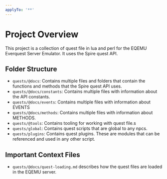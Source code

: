 ```yaml
---
applyTo: '**'
---
```

# Project Overview
This project is a collection of quest file in lua and perl for the EQEMU Everquest Server Emulator. It uses the Spire quest API.


## Folder Structure
- `quests/@docs`: Contains multiple files and folders that contain the functions and methods that the Spire quest API uses.
- `quests/@docs/constants`: Contains multiple files with information about the API constants.
- `quests/@docs/events`: Contains multiple files with information about EVENTS
- `quests/@docs/methods`: Contains multiple files with information about METHODS. 
- `quests/@tools`: Contains tooling for working with quest file.s
- `quests/global`: Contains quest scripts that are global to any npcs. 
- `quests/plugins`: Contains quest plugins. These are modules that can be referenced and used in any other script. 

## Important Context Files
- `quests/@docs/quest-loading.md` describes how the quest files are loaded in the EQEMU server.
